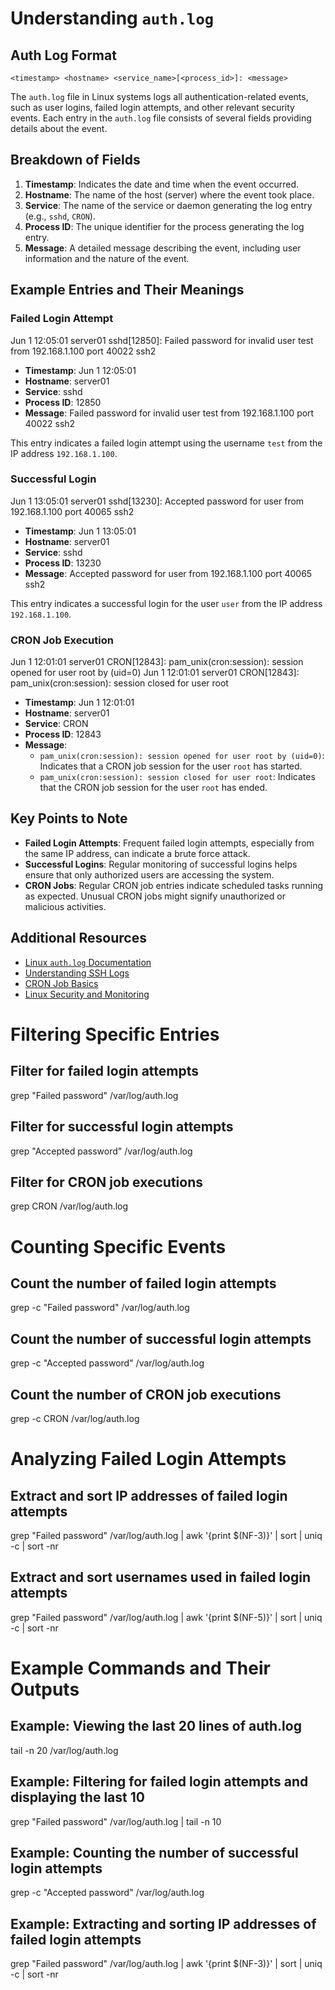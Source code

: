 # Understanding `auth.log`

## Auth Log Format

`<timestamp> <hostname> <service_name>[<process_id>]: <message>`

The `auth.log` file in Linux systems logs all authentication-related events, such as user logins, failed login attempts, and other relevant security events. Each entry in the `auth.log` file consists of several fields providing details about the event.

## Breakdown of Fields

1. **Timestamp**: Indicates the date and time when the event occurred.
2. **Hostname**: The name of the host (server) where the event took place.
3. **Service**: The name of the service or daemon generating the log entry (e.g., `sshd`, `CRON`).
4. **Process ID**: The unique identifier for the process generating the log entry.
5. **Message**: A detailed message describing the event, including user information and the nature of the event.

## Example Entries and Their Meanings

### Failed Login Attempt
Jun 1 12:05:01 server01 sshd[12850]: Failed password for invalid user test from 192.168.1.100 port 40022 ssh2

- **Timestamp**: Jun  1 12:05:01
- **Hostname**: server01
- **Service**: sshd
- **Process ID**: 12850
- **Message**: Failed password for invalid user test from 192.168.1.100 port 40022 ssh2

This entry indicates a failed login attempt using the username `test` from the IP address `192.168.1.100`.

### Successful Login
Jun 1 13:05:01 server01 sshd[13230]: Accepted password for user from 192.168.1.100 port 40065 ssh2

- **Timestamp**: Jun  1 13:05:01
- **Hostname**: server01
- **Service**: sshd
- **Process ID**: 13230
- **Message**: Accepted password for user from 192.168.1.100 port 40065 ssh2

This entry indicates a successful login for the user `user` from the IP address `192.168.1.100`.

### CRON Job Execution
Jun 1 12:01:01 server01 CRON[12843]: pam_unix(cron:session): session opened for user root by (uid=0)
Jun 1 12:01:01 server01 CRON[12843]: pam_unix(cron:session): session closed for user root

- **Timestamp**: Jun  1 12:01:01
- **Hostname**: server01
- **Service**: CRON
- **Process ID**: 12843
- **Message**: 
  - `pam_unix(cron:session): session opened for user root by (uid=0)`: Indicates that a CRON job session for the user `root` has started.
  - `pam_unix(cron:session): session closed for user root`: Indicates that the CRON job session for the user `root` has ended.

## Key Points to Note

- **Failed Login Attempts**: Frequent failed login attempts, especially from the same IP address, can indicate a brute force attack.
- **Successful Logins**: Regular monitoring of successful logins helps ensure that only authorized users are accessing the system.
- **CRON Jobs**: Regular CRON job entries indicate scheduled tasks running as expected. Unusual CRON jobs might signify unauthorized or malicious activities.

## Additional Resources

- [Linux `auth.log` Documentation](https://linux.die.net/man/3/syslog)
- [Understanding SSH Logs](https://www.ssh.com/academy/ssh/logging)
- [CRON Job Basics](https://www.geeksforgeeks.org/cron-command-in-linux-with-examples/)
- [Linux Security and Monitoring](https://www.tecmint.com/linux-server-security-tips/)

# Filtering Specific Entries
## Filter for failed login attempts
grep "Failed password" /var/log/auth.log

## Filter for successful login attempts
grep "Accepted password" /var/log/auth.log

## Filter for CRON job executions
grep CRON /var/log/auth.log

# Counting Specific Events

## Count the number of failed login attempts
grep -c "Failed password" /var/log/auth.log

## Count the number of successful login attempts
grep -c "Accepted password" /var/log/auth.log

## Count the number of CRON job executions
grep -c CRON /var/log/auth.log

# Analyzing Failed Login Attempts

## Extract and sort IP addresses of failed login attempts
grep "Failed password" /var/log/auth.log | awk '{print $(NF-3)}' | sort | uniq -c | sort -nr

## Extract and sort usernames used in failed login attempts
grep "Failed password" /var/log/auth.log | awk '{print $(NF-5)}' | sort | uniq -c | sort -nr

# Example Commands and Their Outputs

## Example: Viewing the last 20 lines of auth.log
tail -n 20 /var/log/auth.log

## Example: Filtering for failed login attempts and displaying the last 10
grep "Failed password" /var/log/auth.log | tail -n 10

## Example: Counting the number of successful login attempts
grep -c "Accepted password" /var/log/auth.log

## Example: Extracting and sorting IP addresses of failed login attempts
grep "Failed password" /var/log/auth.log | awk '{print $(NF-3)}' | sort | uniq -c | sort -nr
